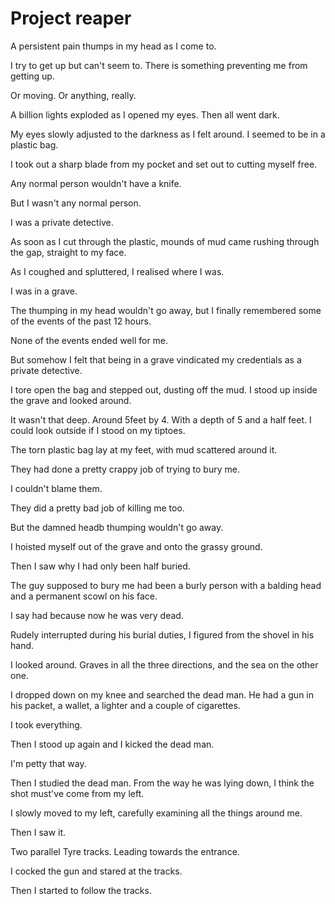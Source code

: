 # Project reaper

A persistent pain thumps in my head as I come to.

I try to get up but can't seem to. There is something preventing me from getting up.

Or moving. Or anything, really.

A billion lights exploded as I opened my eyes. Then all went dark.

My eyes slowly adjusted to the darkness as I felt around. I seemed to be in a plastic bag.

I took out a sharp blade from my pocket and set out to cutting myself free.

Any normal person wouldn't have a knife.

But I wasn't any normal person.

I was a private detective.

As soon as I cut through the plastic, mounds of mud came rushing through the gap, straight to my face.

As I coughed and spluttered, I realised where I was.

I was in a grave.

The thumping in my head wouldn't go away, but I finally remembered some of the events of the past 12 hours.

None of the events ended well for me.

But somehow I felt that being in a grave vindicated my credentials as a private detective.

I tore open the bag and stepped out, dusting off the mud. I stood up inside the grave and looked around.

It wasn't that deep. Around 5feet by 4. With a depth of 5 and a half feet. I could look outside if I stood on my tiptoes.

The torn plastic bag lay at my feet, with mud scattered around it.

They had done a pretty crappy job of trying to bury me.

I couldn't blame them.

They did a pretty bad job of killing me too.

But the damned headb thumping wouldn't go away.

I hoisted myself out of the grave and onto the grassy ground.

Then I saw why I had only been half buried.

The guy supposed to bury me had been a burly person with a balding head and a permanent scowl on his face.

I say had because now he was very dead.

Rudely interrupted during his burial duties, I figured from the shovel in his hand.

I looked around. Graves in all the three directions, and the sea on the other one.

I dropped down on my knee and searched the dead man. He had a gun in his packet, a wallet, a lighter and a couple of cigarettes.

I took everything.

Then I stood up again and I kicked the dead man.

I'm petty that way.

Then I studied the dead man. From the way he was lying down, I think the shot must've come from my left.

I slowly moved to my left, carefully examining all the things around me.

Then I saw it.

Two parallel Tyre tracks. Leading towards the entrance.

I cocked the gun and stared at the tracks.

Then I started to follow the tracks.
